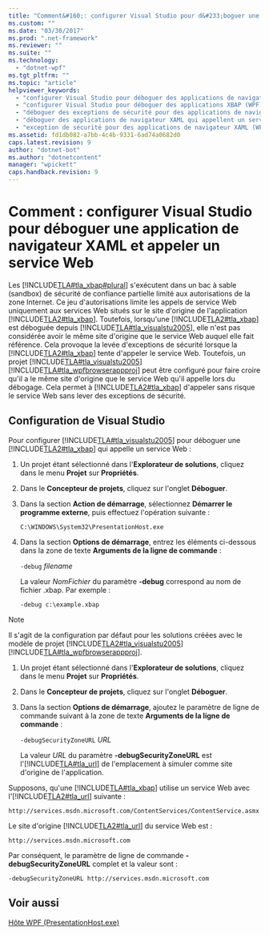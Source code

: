 ```yaml
---
title: "Comment&#160;: configurer Visual Studio pour d&#233;boguer une application de navigateur XAML et appeler un service Web | Microsoft Docs"
ms.custom: ""
ms.date: "03/30/2017"
ms.prod: ".net-framework"
ms.reviewer: ""
ms.suite: ""
ms.technology: 
  - "dotnet-wpf"
ms.tgt_pltfrm: ""
ms.topic: "article"
helpviewer_keywords: 
  - "configurer Visual Studio pour déboguer des applications de navigateur XAML (WPF)"
  - "configurer Visual Studio pour déboguer des applications XBAP (WPF)"
  - "déboguer des exceptions de sécurité pour des applications de navigateur XAML (WPF)"
  - "déboguer des applications de navigateur XAML qui appellent un service Web (WPF)"
  - "exception de sécurité pour des applications de navigateur XAML (WPF), débogage"
ms.assetid: fd1db082-a7bb-4c4b-9331-6ad74a0682d0
caps.latest.revision: 9
author: "dotnet-bot"
ms.author: "dotnetcontent"
manager: "wpickett"
caps.handback.revision: 9
---
```

# Comment&#160;: configurer Visual Studio pour d&#233;boguer une application de navigateur XAML et appeler un service Web
Les [!INCLUDE[TLA#tla_xbap#plural](../../../../includes/tlasharptla-xbapsharpplural-md.md)] s'exécutent dans un bac à sable \(sandbox\) de sécurité de confiance partielle limité aux autorisations de la zone Internet.  Ce jeu d'autorisations limite les appels de service Web uniquement aux services Web situés sur le site d'origine de l'application [!INCLUDE[TLA2#tla_xbap](../../../../includes/tla2sharptla-xbap-md.md)].  Toutefois, lorsqu'une [!INCLUDE[TLA2#tla_xbap](../../../../includes/tla2sharptla-xbap-md.md)] est déboguée depuis [!INCLUDE[TLA#tla_visualstu2005](../../../../includes/tlasharptla-visualstu2005-md.md)], elle n'est pas considérée avoir le même site d'origine que le service Web auquel elle fait référence.  Cela provoque la levée d'exceptions de sécurité lorsque la [!INCLUDE[TLA2#tla_xbap](../../../../includes/tla2sharptla-xbap-md.md)] tente d'appeler le service Web.  Toutefois, un projet [!INCLUDE[TLA#tla_visualstu2005](../../../../includes/tlasharptla-visualstu2005-md.md)][!INCLUDE[TLA#tla_wpfbrowserappproj](../../../../includes/tlasharptla-wpfbrowserappproj-md.md)] peut être configuré pour faire croire qu'il a le même site d'origine que le service Web qu'il appelle lors du débogage.  Cela permet à [!INCLUDE[TLA2#tla_xbap](../../../../includes/tla2sharptla-xbap-md.md)] d'appeler sans risque le service Web sans lever des exceptions de sécurité.  
  
## Configuration de Visual Studio  
 Pour configurer [!INCLUDE[TLA#tla_visualstu2005](../../../../includes/tlasharptla-visualstu2005-md.md)] pour déboguer une [!INCLUDE[TLA2#tla_xbap](../../../../includes/tla2sharptla-xbap-md.md)] qui appelle un service Web :  
  
1.  Un projet étant sélectionné dans l'**Explorateur de solutions**, cliquez dans le menu **Projet** sur **Propriétés**.  
  
2.  Dans le **Concepteur de projets**, cliquez sur l'onglet **Déboguer**.  
  
3.  Dans la section **Action de démarrage**, sélectionnez **Démarrer le programme externe**, puis effectuez l'opération suivante :  
  
     `C:\WINDOWS\System32\PresentationHost.exe`  
  
4.  Dans la section **Options de démarrage**, entrez les éléments ci\-dessous dans la zone de texte **Arguments de la ligne de commande** :  
  
     `-debug`  *filename*  
  
     La valeur *NomFichier* du paramètre **\-debug** correspond au nom de fichier .xbap. Par exemple :  
  
     `-debug c:\example.xbap`  
  
> [!NOTE]
>  Il s'agit de la configuration par défaut pour les solutions créées avec le modèle de projet [!INCLUDE[TLA2#tla_visualstu2005](../../../../includes/tla2sharptla-visualstu2005-md.md)][!INCLUDE[TLA#tla_wpfbrowserappproj](../../../../includes/tlasharptla-wpfbrowserappproj-md.md)].  
  
1.  Un projet étant sélectionné dans l'**Explorateur de solutions**, cliquez dans le menu **Projet** sur **Propriétés**.  
  
2.  Dans le **Concepteur de projets**, cliquez sur l'onglet **Déboguer**.  
  
3.  Dans la section **Options de démarrage**, ajoutez le paramètre de ligne de commande suivant à la zone de texte **Arguments de la ligne de commande** :  
  
     `-debugSecurityZoneURL`  *URL*  
  
     La valeur *URL* du paramètre **\-debugSecurityZoneURL** est l'[!INCLUDE[TLA#tla_url](../../../../includes/tlasharptla-url-md.md)] de l'emplacement à simuler comme site d'origine de l'application.  
  
 Supposons, qu'une [!INCLUDE[TLA#tla_xbap](../../../../includes/tlasharptla-xbap-md.md)] utilise un service Web avec l'[!INCLUDE[TLA2#tla_url](../../../../includes/tla2sharptla-url-md.md)] suivante :  
  
 `http://services.msdn.microsoft.com/ContentServices/ContentService.asmx`  
  
 Le site d'origine [!INCLUDE[TLA2#tla_url](../../../../includes/tla2sharptla-url-md.md)] du service Web est :  
  
 `http://services.msdn.microsoft.com`  
  
 Par conséquent, le paramètre de ligne de commande **\-debugSecurityZoneURL** complet et la valeur sont :  
  
 `-debugSecurityZoneURL http://services.msdn.microsoft.com`  
  
## Voir aussi  
 [Hôte WPF \(PresentationHost.exe\)](../../../../docs/framework/wpf/app-development/wpf-host-presentationhost-exe.md)